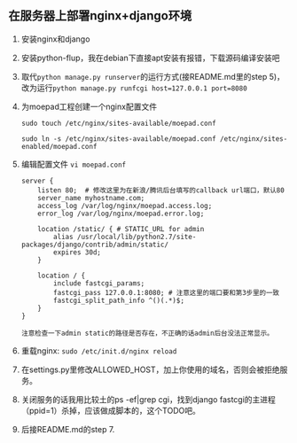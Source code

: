 在服务器上部署nginx+django环境
----
1.  安装nginx和django
2.  安装python-flup，我在debian下直接apt安装有报错，下载源码编译安装吧
3.  取代`python manage.py runserver`的运行方式(接README.md里的step 5)，改为运行`python manage.py runfcgi host=127.0.0.1 port=8080`
4.  为moepad工程创建一个nginx配置文件
	
		sudo touch /etc/nginx/sites-available/moepad.conf
	
		sudo ln -s /etc/nginx/sites-available/moepad.conf /etc/nginx/sites-enabled/moepad.conf


5.	编辑配置文件 `vi moepad.conf`

		server {
		    listen 80;  # 修改这里为在新浪/腾讯后台填写的callback url端口，默认80
		    server_name myhostname.com;
		    access_log /var/log/nginx/moepad.access.log;
		    error_log /var/log/nginx/moepad.error.log;
		
		    location /static/ { # STATIC_URL for admin
		        alias /usr/local/lib/python2.7/site-packages/django/contrib/admin/static/
		        expires 30d;
		    }
		
		    location / {
		        include fastcgi_params;
		        fastcgi_pass 127.0.0.1:8080; # 注意这里的端口要和第3步里的一致
				fastcgi_split_path_info ^()(.*)$;
		    }
		} 

		注意检查一下admin static的路径是否存在，不正确的话admin后台没法正常显示。

6.  重载nginx: `sudo /etc/init.d/nginx reload`
	
7.  在settings.py里修改ALLOWED_HOST，加上你使用的域名，否则会被拒绝服务。
8.	关闭服务的话我用比较土的ps -ef|grep cgi，找到django fastcgi的主进程（ppid=1）杀掉，应该做成脚本的，这个TODO吧。
9.  后接README.md的step 7.